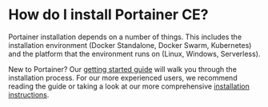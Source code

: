 # How do I install Portainer CE?

Portainer installation depends on a number of things. This includes the installation environment (Docker Standalone, Docker Swarm, Kubernetes) and the platform that the environment runs on (Linux, Windows, Serverless).

New to Portainer? Our [getting started guide](../../start/intro.md) will walk you through the installation process. For our more experienced users, we recommend reading the guide or taking a look at our more comprehensive [installation instructions](../../start/install/).
